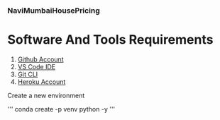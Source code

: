 ### NaviMumbaiHousePricing

# Software And Tools Requirements

1. [Github Account](https://github.com)
2. [VS Code IDE](https://code.visualstudio.com)
3. [Git CLI](https://git-scm.com/book/en/v2/Getting-Started-The-Command-Line)
4. [Heroku Account](https://dashboard.heroku.com/)

Create a new environment 

'''
conda create -p venv python -y
'''